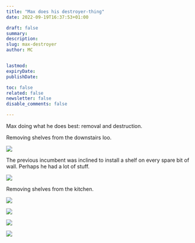 ```yaml
---
title: "Max does his destroyer-thing"
date: 2022-09-19T16:37:53+01:00

draft: false
summary:
description:
slug: max-destroyer
author: MC


lastmod:
expiryDate:
publishDate:

toc: false
related: false
newsletter: false
disable_comments: false

---
```

Max doing what he does best: removal and destruction.

Removing shelves from the downstairs loo.

![](/images/9464.jpeg)



The previous incumbent was inclined to install a shelf on every spare bit of wall. Perhaps he had a lot of stuff. 

![](/images/9470.jpeg)

Removing shelves from the kitchen.

![](/images/9476.jpeg)

![](/images/9479.jpeg)

![](/images/9480.jpeg)

![](/images/9482.jpeg)